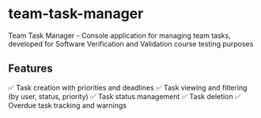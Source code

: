 # team-task-manager
Team Task Manager - Console application for managing team tasks, developed for Software Verification and Validation course testing purposes

## Features
✅ Task creation with priorities and deadlines
✅ Task viewing and filtering (by user, status, priority)
✅ Task status management
✅ Task deletion
✅ Overdue task tracking and warnings
